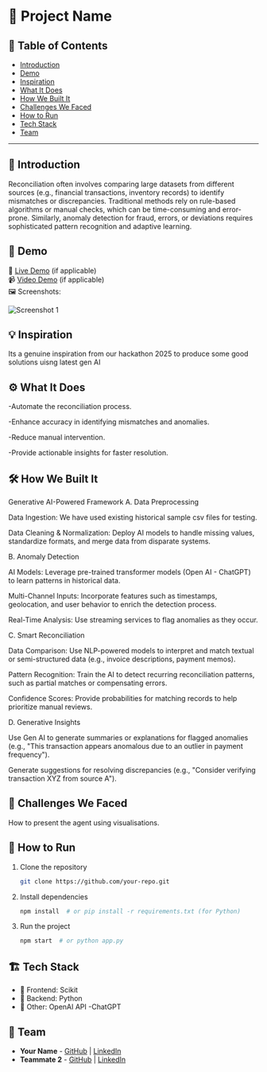 # 🚀 Project Name

## 📌 Table of Contents
- [Introduction](#introduction)
- [Demo](#demo)
- [Inspiration](#inspiration)
- [What It Does](#what-it-does)
- [How We Built It](#how-we-built-it)
- [Challenges We Faced](#challenges-we-faced)
- [How to Run](#how-to-run)
- [Tech Stack](#tech-stack)
- [Team](#team)

---

## 🎯 Introduction
Reconciliation often involves comparing large datasets from different sources (e.g., financial transactions, inventory records) to identify mismatches or discrepancies. Traditional methods rely on rule-based algorithms or manual checks, which can be time-consuming and error-prone. Similarly, anomaly detection for fraud, errors, or deviations requires sophisticated pattern recognition and adaptive learning.

## 🎥 Demo
🔗 [Live Demo](#) (if applicable)  
📹 [Video Demo](#) (if applicable)  
🖼️ Screenshots:

![Screenshot 1](link-to-image)

## 💡 Inspiration
Its a genuine inspiration from our hackathon 2025 to produce some good solutions uisng latest gen AI

## ⚙️ What It Does
-Automate the reconciliation process.

-Enhance accuracy in identifying mismatches and anomalies.

-Reduce manual intervention.

-Provide actionable insights for faster resolution.

## 🛠️ How We Built It
Generative AI-Powered Framework
A. Data Preprocessing

Data Ingestion: We have used existing historical sample csv files for testing.

Data Cleaning & Normalization: Deploy AI models to handle missing values, standardize formats, and merge data from disparate systems.

B. Anomaly Detection

AI Models: Leverage pre-trained transformer models (Open AI - ChatGPT) to learn patterns in historical data.

Multi-Channel Inputs: Incorporate features such as timestamps, geolocation, and user behavior to enrich the detection process.

Real-Time Analysis: Use streaming services to flag anomalies as they occur.

C. Smart Reconciliation

Data Comparison: Use NLP-powered models to interpret and match textual or semi-structured data (e.g., invoice descriptions, payment memos).

Pattern Recognition: Train the AI to detect recurring reconciliation patterns, such as partial matches or compensating errors.

Confidence Scores: Provide probabilities for matching records to help prioritize manual reviews.

D. Generative Insights

Use Gen AI to generate summaries or explanations for flagged anomalies (e.g., "This transaction appears anomalous due to an outlier in payment frequency").

Generate suggestions for resolving discrepancies (e.g., "Consider verifying transaction XYZ from source A").

## 🚧 Challenges We Faced
How to present the agent using visualisations. 

## 🏃 How to Run
1. Clone the repository  
   ```sh
   git clone https://github.com/your-repo.git
   ```
2. Install dependencies  
   ```sh
   npm install  # or pip install -r requirements.txt (for Python)
   ```
3. Run the project  
   ```sh
   npm start  # or python app.py
   ```

## 🏗️ Tech Stack
- 🔹 Frontend: Scikit
- 🔹 Backend: Python
- 🔹 Other: OpenAI API -ChatGPT

## 👥 Team
- **Your Name** - [GitHub](#) | [LinkedIn](#)
- **Teammate 2** - [GitHub](#) | [LinkedIn](#)
